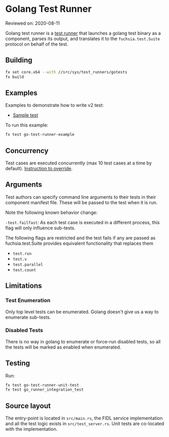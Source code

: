 # Golang Test Runner

Reviewed on: 2020-08-11

Golang test runner is a [test runner][test-runner] that launches a golang test
binary as a component, parses its output, and translates it to the
`fuchsia.test.Suite` protocol on behalf of the test.

## Building

```bash
fx set core.x64 --with //src/sys/test_runners/gotests
fx build
```

## Examples

Examples to demonstrate how to write v2 test:

- [Sample test](test_data/sample_go_test/meta/sample_go_test.cml)

To run this example:

```bash
fx test go-test-runner-example
```

## Concurrency

Test cases are executed concurrently (max 10 test cases at a time by default).
[Instruction to override][override-parallel].

## Arguments

Test authors can specify command line arguments to their tests in their
component manifest file. These will be passed to the test when it is run.

Note the following known behavior change:

`-test.failfast`: As each test case is executed in a different process, this
flag will only influence sub-tests.

The following flags are restricted and the test fails if any are passed as
fuchsia.test.Suite provides equivalent functionality that replaces them

- `test.run`
- `test.v`
- `test.parallel`
- `test.count`

## Limitations

### Test Enumeration

Only top level tests can be enumerated. Golang doesn't give us a way to
enumerate sub-tests.

### Disabled Tests

There is no way in golang to enumerate or force-run disabled tests, so all the
tests will be marked as enabled when enumerated.

## Testing

Run:

```bash
fx test go-test-runner-unit-test
fx test go_runner_integration_test
```

## Source layout

The entry-point is located in `src/main.rs`, the FIDL service implementation and
all the test logic exists in `src/test_server.rs`. Unit tests are co-located
with the implementation.

[test-runner]: ../README.md
[override-parallel]: /docs/concepts/testing/v2_test_component.md#running_test_cases_in_parallel

